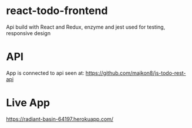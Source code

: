 # react-todo-frontend
Api build with React and Redux, enzyme and jest used for testing, responsive design
# API
App is connected to api seen at: https://github.com/majkon8/js-todo-rest-api
# Live App
https://radiant-basin-64197.herokuapp.com/
